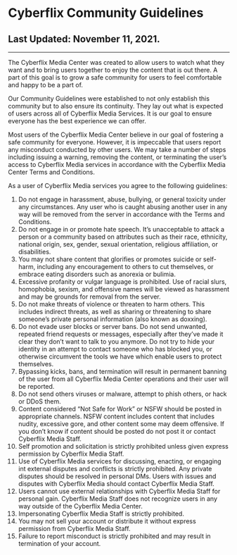 # Cyberflix Community Guidelines
## Last Updated: November 11, 2021.
________________________________________
The Cyberflix Media Center was created to allow users to watch what they want and to bring users together to enjoy the content that is out there. A part of this goal is to grow a safe community for users to feel comfortable and happy to be a part of.

Our Community Guidelines were established to not only establish this community but to also ensure its continuity. They lay out what is expected of users across all of Cyberflix Media Services. It is our goal to ensure everyone has the best experience we can offer.

Most users of the Cyberflix Media Center believe in our goal of fostering a safe community for everyone. However, it is impeccable that users report any misconduct conducted by other users. We may take a number of steps including issuing a warning, removing the content, or terminating the user’s access to Cyberflix Media services in accordance with the Cyberflix Media Center Terms and Conditions.

As a user of Cyberflix Media services you agree to the following guidelines:

1. Do not engage in harassment, abuse, bullying, or general toxicity under any circumstances. Any user who is caught abusing another user in any way will be removed from the server in accordance with the Terms and Conditions.
2. Do not engage in or promote hate speech. It’s unacceptable to attack a person or a community based on attributes such as their race, ethnicity, national origin, sex, gender, sexual orientation, religious affiliation, or disabilities.
3. You may not share content that glorifies or promotes suicide or self-harm, including any encouragement to others to cut themselves, or embrace eating disorders such as anorexia or bulimia.
4. Excessive profanity or vulgar language is prohibited. Use of racial slurs, homophobia, sexism, and offensive names will be viewed as harassment and may be grounds for removal from the server.
5. Do not make threats of violence or threaten to harm others. This includes indirect threats, as well as sharing or threatening to share someone’s private personal information (also known as doxxing).
6. Do not evade user blocks or server bans. Do not send unwanted, repeated friend requests or messages, especially after they’ve made it clear they don’t want to talk to you anymore. Do not try to hide your identity in an attempt to contact someone who has blocked you, or otherwise circumvent the tools we have which enable users to protect themselves.
7. Bypassing kicks, bans, and termination will result in permanent banning of the user from all Cyberflix Media Center operations and their user will be reported.
8. Do not send others viruses or malware, attempt to phish others, or hack or DDoS them.
9. Content considered “Not Safe for Work” or NSFW should be posted in appropriate channels. NSFW content includes content that includes nudity, excessive gore, and other content some may deem offensive. If you don’t know if content should be posted do not post it or contact Cyberflix Media Staff.
10. Self promotion and solicitation is strictly prohibited unless given express permission by Cyberflix Media Staff.
11. Use of Cyberflix Media services for discussing, enacting, or engaging int external disputes and conflicts is strictly prohibited. Any private disputes should be resolved in personal DMs. Users with issues and disputes with Cyberflix Media should contact Cyberflix Media Staff.
12. Users cannot use external relationships with Cyberflix Media Staff for personal gain. Cyberflix Media Staff does not recognize users in any way outside of the Cyberflix Media Center.
13. Impersonating Cyberflix Media Staff is strictly prohibited.
14. You may not sell your account or distribute it without express permission from Cyberflix Media Staff.
15. Failure to report misconduct is strictly prohibited and may result in termination of your account.